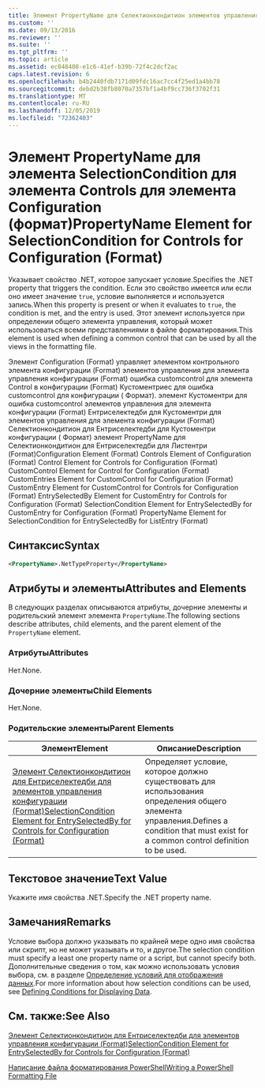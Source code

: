```yaml
---
title: Элемент PropertyName для Селектионкондитион элементов управления в конфигурации (Format) | Документация Майкрософт
ms.custom: ''
ms.date: 09/13/2016
ms.reviewer: ''
ms.suite: ''
ms.tgt_pltfrm: ''
ms.topic: article
ms.assetid: ec048408-e1c6-41ef-b39b-72f4c2dcf2ac
caps.latest.revision: 6
ms.openlocfilehash: b4b2440fdb7171d09fdc16ac7cc4f25ed1a4bb78
ms.sourcegitcommit: debd2b38fb8070a7357bf1a4bf9cc736f3702f31
ms.translationtype: MT
ms.contentlocale: ru-RU
ms.lasthandoff: 12/05/2019
ms.locfileid: "72362403"
---
```

# <a name="propertyname-element-for-selectioncondition-for-controls-for-configuration-format"></a><span data-ttu-id="739ba-102">Элемент PropertyName для элемента SelectionCondition для элемента Controls для элемента Configuration (формат)</span><span class="sxs-lookup"><span data-stu-id="739ba-102">PropertyName Element for SelectionCondition for Controls for Configuration (Format)</span></span>

<span data-ttu-id="739ba-103">Указывает свойство .NET, которое запускает условие.</span><span class="sxs-lookup"><span data-stu-id="739ba-103">Specifies the .NET property that triggers the condition.</span></span> <span data-ttu-id="739ba-104">Если это свойство имеется или если оно имеет значение `true`, условие выполняется и используется запись.</span><span class="sxs-lookup"><span data-stu-id="739ba-104">When this property is present or when it evaluates to `true`, the condition is met, and the entry is used.</span></span> <span data-ttu-id="739ba-105">Этот элемент используется при определении общего элемента управления, который может использоваться всеми представлениями в файле форматирования.</span><span class="sxs-lookup"><span data-stu-id="739ba-105">This element is used when defining a common control that can be used by all the views in the formatting file.</span></span>

<span data-ttu-id="739ba-106">Элемент Configuration (Format) управляет элементом контрольного элемента конфигурации (Format) элементов управления для элемента управления конфигурации (Format) ошибка customcontrol для элемента Control в конфигурации (Format) Кустоментриес для ошибка customcontrol для конфигурации ( Формат). элемент Кустоментри для ошибка customcontrol элементов управления для элемента конфигурации (Format) Ентриселектедби для Кустоментри для элементов управления для элемента конфигурации (Format) Селектионкондитион для Ентриселектедби для Кустоментри конфигурации ( Формат) элемент PropertyName для Селектионкондитион для Ентриселектедби для Листентри (Format)</span><span class="sxs-lookup"><span data-stu-id="739ba-106">Configuration Element (Format) Controls Element of Configuration (Format) Control Element for Controls for Configuration (Format) CustomControl Element for Control for Configuration (Format) CustomEntries Element for CustomControl for Configuration (Format) CustomEntry Element for CustomControl for Controls for Configuration (Format) EntrySelectedBy Element for CustomEntry for Controls for Configuration (Format) SelectionCondition Element for EntrySelectedBy for CustomEntry for Configuration (Format) PropertyName Element for SelectionCondition for EntrySelectedBy for ListEntry (Format)</span></span>

## <a name="syntax"></a><span data-ttu-id="739ba-107">Синтаксис</span><span class="sxs-lookup"><span data-stu-id="739ba-107">Syntax</span></span>

```xml
<PropertyName>.NetTypeProperty</PropertyName>
```

## <a name="attributes-and-elements"></a><span data-ttu-id="739ba-108">Атрибуты и элементы</span><span class="sxs-lookup"><span data-stu-id="739ba-108">Attributes and Elements</span></span>

<span data-ttu-id="739ba-109">В следующих разделах описываются атрибуты, дочерние элементы и родительский элемент элемента `PropertyName`.</span><span class="sxs-lookup"><span data-stu-id="739ba-109">The following sections describe attributes, child elements, and the parent element of the `PropertyName` element.</span></span>

### <a name="attributes"></a><span data-ttu-id="739ba-110">Атрибуты</span><span class="sxs-lookup"><span data-stu-id="739ba-110">Attributes</span></span>

<span data-ttu-id="739ba-111">Нет.</span><span class="sxs-lookup"><span data-stu-id="739ba-111">None.</span></span>

### <a name="child-elements"></a><span data-ttu-id="739ba-112">Дочерние элементы</span><span class="sxs-lookup"><span data-stu-id="739ba-112">Child Elements</span></span>

<span data-ttu-id="739ba-113">Нет.</span><span class="sxs-lookup"><span data-stu-id="739ba-113">None.</span></span>

### <a name="parent-elements"></a><span data-ttu-id="739ba-114">Родительские элементы</span><span class="sxs-lookup"><span data-stu-id="739ba-114">Parent Elements</span></span>

|<span data-ttu-id="739ba-115">Элемент</span><span class="sxs-lookup"><span data-stu-id="739ba-115">Element</span></span>|<span data-ttu-id="739ba-116">Описание</span><span class="sxs-lookup"><span data-stu-id="739ba-116">Description</span></span>|
|-------------|-----------------|
|[<span data-ttu-id="739ba-117">Элемент Селектионкондитион для Ентриселектедби для элементов управления конфигурации (Format)</span><span class="sxs-lookup"><span data-stu-id="739ba-117">SelectionCondition Element for EntrySelectedBy for Controls for Configuration (Format)</span></span>](./selectioncondition-element-for-entryselectedby-for-controls-for-configuration-format.md)|<span data-ttu-id="739ba-118">Определяет условие, которое должно существовать для использования определения общего элемента управления.</span><span class="sxs-lookup"><span data-stu-id="739ba-118">Defines a condition that must exist for a common control definition to be used.</span></span>|

## <a name="text-value"></a><span data-ttu-id="739ba-119">Текстовое значение</span><span class="sxs-lookup"><span data-stu-id="739ba-119">Text Value</span></span>

<span data-ttu-id="739ba-120">Укажите имя свойства .NET.</span><span class="sxs-lookup"><span data-stu-id="739ba-120">Specify the .NET property name.</span></span>

## <a name="remarks"></a><span data-ttu-id="739ba-121">Замечания</span><span class="sxs-lookup"><span data-stu-id="739ba-121">Remarks</span></span>

<span data-ttu-id="739ba-122">Условие выбора должно указывать по крайней мере одно имя свойства или скрипт, но не может указывать и то, и другое.</span><span class="sxs-lookup"><span data-stu-id="739ba-122">The selection condition must specify a least one property name or a script, but cannot specify both.</span></span> <span data-ttu-id="739ba-123">Дополнительные сведения о том, как можно использовать условия выбора, см. в разделе [Определение условий для отображения данных](./defining-conditions-for-displaying-data.md).</span><span class="sxs-lookup"><span data-stu-id="739ba-123">For more information about how selection conditions can be used, see [Defining Conditions for Displaying Data](./defining-conditions-for-displaying-data.md).</span></span>

## <a name="see-also"></a><span data-ttu-id="739ba-124">См. также:</span><span class="sxs-lookup"><span data-stu-id="739ba-124">See Also</span></span>

[<span data-ttu-id="739ba-125">Элемент Селектионкондитион для Ентриселектедби для элементов управления конфигурации (Format)</span><span class="sxs-lookup"><span data-stu-id="739ba-125">SelectionCondition Element for EntrySelectedBy for Controls for Configuration (Format)</span></span>](./selectioncondition-element-for-entryselectedby-for-controls-for-configuration-format.md)

[<span data-ttu-id="739ba-126">Написание файла форматирования PowerShell</span><span class="sxs-lookup"><span data-stu-id="739ba-126">Writing a PowerShell Formatting File</span></span>](./writing-a-powershell-formatting-file.md)
